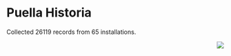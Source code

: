 # Puella Historia

Collected 26119 records from 65 installations.

<p align="right"><img src="https://xn--80aalyho.xn--p1ai/magireco/NAgitan/img/kagome.png" /></p>
